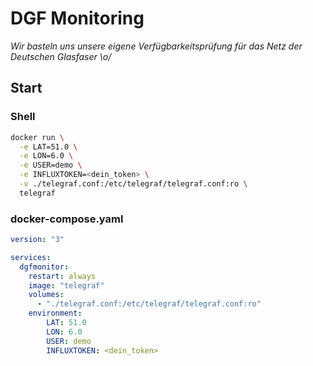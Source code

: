 # DGF Monitoring

*Wir basteln uns unsere eigene Verfügbarkeitsprüfung für das Netz der Deutschen Glasfaser \o/*

## Start

### Shell

```bash
docker run \
  -e LAT=51.0 \
  -e LON=6.0 \
  -e USER=demo \
  -e INFLUXTOKEN=<dein_token> \
  -v ./telegraf.conf:/etc/telegraf/telegraf.conf:ro \
  telegraf
```

### docker-compose.yaml

```yaml
version: "3"

services:
  dgfmonitor:
    restart: always
    image: "telegraf"
    volumes:
      - "./telegraf.conf:/etc/telegraf/telegraf.conf:ro"
    environment:
        LAT: 51.0
        LON: 6.0
        USER: demo
        INFLUXTOKEN: <dein_token>  
```
